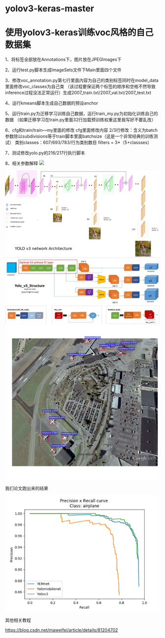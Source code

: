 # yolov3-keras-master

# 使用yolov3-keras训练voc风格的自己数据集

1、将标签全部放在Annotations下，图片放在JPEGImages下

2、运行test.py脚本生成ImageSets文件下Main里面四个文件

3、修改voc_annotation.py第七行里面内容为自己的类别标签同时在model_data里面修改voc_classes为自己类
（该过程要保证两个标签的顺序和空格不然导致inference过程没法正常运行）生成2007_train.txt/2007_val.txt/2007_test.txt

4、运行kmeans脚本生成自己数据的预设anchor

5、运行train.py为迁移学习训练自己数据，运行train_my.py为初始化训练自己的数据
	（如果迁移学习在train.py里面32行加载预训练权重这里我写好不要乱改）
	
6、cfg和train/train—my里面的修改
         cfg里面修改内容
         2/3行修改：含义为batch参数除以subdivisions等于train脚本里面batchsize（这是一个非常经典的训练测试）
	 类别classes：607/693/783/行为类别数目
	 filters = 3*（5+classses）
	 
7、测试修改yolo.py的216/217行执行脚本

8、相关参数解释
![](https://github.com/Eric3911/Dakrnet-YOLOv3/blob/master/%E4%BC%98%E5%8C%96%E8%AE%AD%E7%BB%83%E5%8F%82%E6%95%B0%E8%A7%A3%E9%87%8A)

![](https://github.com/Eric3911/yolov3-keras-master/blob/master/YOLOV3-2.png)
![](https://github.com/Eric3911/yolov3-keras-master/blob/master/yolo-v3-structure.jpg)
![](https://github.com/Eric3911/yolov3-keras-master/blob/master/figure_1_35000.png)

我们论文跑出来的结果

![](https://github.com/Eric3911/yolov3-keras-master/blob/master/beihang_airplane_PR.png)

其他相关教程

https://blog.csdn.net/maweifei/article/details/81204702

